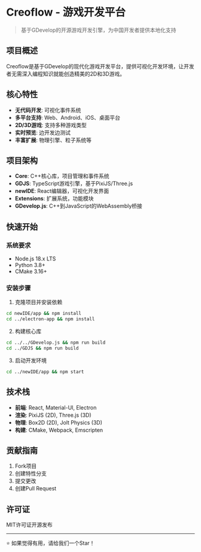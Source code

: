 # Creoflow - 游戏开发平台

> 基于GDevelop的开源游戏开发引擎，为中国开发者提供本地化支持

## 项目概述

Creoflow是基于GDevelop的现代化游戏开发平台，提供可视化开发环境，让开发者无需深入编程知识就能创造精美的2D和3D游戏。

## 核心特性

- **无代码开发**: 可视化事件系统
- **多平台支持**: Web、Android、iOS、桌面平台
- **2D/3D游戏**: 支持多种游戏类型
- **实时预览**: 边开发边测试
- **丰富扩展**: 物理引擎、粒子系统等

## 项目架构

- **Core**: C++核心库，项目管理和事件系统
- **GDJS**: TypeScript游戏引擎，基于PixiJS/Three.js
- **newIDE**: React编辑器，可视化开发界面
- **Extensions**: 扩展系统，功能模块
- **GDevelop.js**: C++到JavaScript的WebAssembly桥接

## 快速开始

### 系统要求
- Node.js 18.x LTS
- Python 3.8+
- CMake 3.16+

### 安装步骤

1. 克隆项目并安装依赖
```bash
cd newIDE/app && npm install
cd ../electron-app && npm install
```

2. 构建核心库
```bash
cd ../../GDevelop.js && npm run build
cd ../GDJS && npm run build
```

3. 启动开发环境
```bash
cd ../newIDE/app && npm start
```

## 技术栈

- **前端**: React, Material-UI, Electron
- **渲染**: PixiJS (2D), Three.js (3D)
- **物理**: Box2D (2D), Jolt Physics (3D)
- **构建**: CMake, Webpack, Emscripten

## 贡献指南

1. Fork项目
2. 创建特性分支
3. 提交更改
4. 创建Pull Request

## 许可证

MIT许可证开源发布

---
⭐ 如果觉得有用，请给我们一个Star！ 
